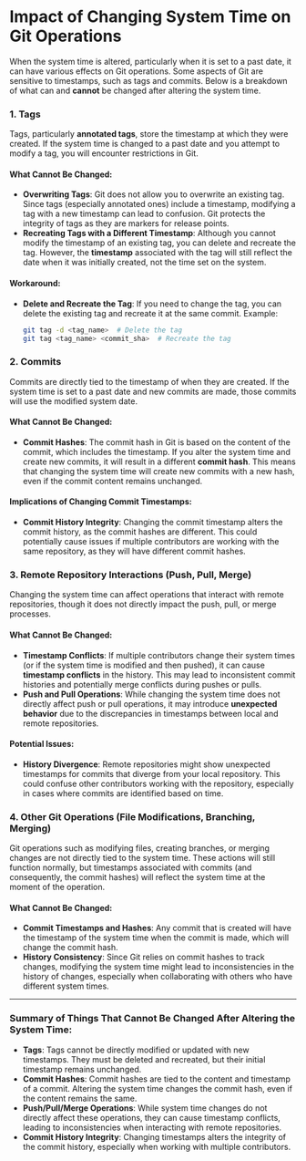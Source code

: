# **Impact of Changing System Time on Git Operations**

When the system time is altered, particularly when it is set to a past date, it can have various effects on Git operations. Some aspects of Git are sensitive to timestamps, such as tags and commits. Below is a breakdown of what can and **cannot** be changed after altering the system time.

### **1. Tags**

Tags, particularly **annotated tags**, store the timestamp at which they were created. If the system time is changed to a past date and you attempt to modify a tag, you will encounter restrictions in Git.

#### **What Cannot Be Changed:**
   - **Overwriting Tags**: Git does not allow you to overwrite an existing tag. Since tags (especially annotated ones) include a timestamp, modifying a tag with a new timestamp can lead to confusion. Git protects the integrity of tags as they are markers for release points.
   - **Recreating Tags with a Different Timestamp**: Although you cannot modify the timestamp of an existing tag, you can delete and recreate the tag. However, the **timestamp** associated with the tag will still reflect the date when it was initially created, not the time set on the system.

#### **Workaround:**
   - **Delete and Recreate the Tag**: If you need to change the tag, you can delete the existing tag and recreate it at the same commit. Example:
     ```bash
     git tag -d <tag_name>  # Delete the tag
     git tag <tag_name> <commit_sha>  # Recreate the tag
     ```

### **2. Commits**

Commits are directly tied to the timestamp of when they are created. If the system time is set to a past date and new commits are made, those commits will use the modified system date.

#### **What Cannot Be Changed:**
   - **Commit Hashes**: The commit hash in Git is based on the content of the commit, which includes the timestamp. If you alter the system time and create new commits, it will result in a different **commit hash**. This means that changing the system time will create new commits with a new hash, even if the commit content remains unchanged.

#### **Implications of Changing Commit Timestamps:**
   - **Commit History Integrity**: Changing the commit timestamp alters the commit history, as the commit hashes are different. This could potentially cause issues if multiple contributors are working with the same repository, as they will have different commit hashes.

### **3. Remote Repository Interactions (Push, Pull, Merge)**

Changing the system time can affect operations that interact with remote repositories, though it does not directly impact the push, pull, or merge processes.

#### **What Cannot Be Changed:**
   - **Timestamp Conflicts**: If multiple contributors change their system times (or if the system time is modified and then pushed), it can cause **timestamp conflicts** in the history. This may lead to inconsistent commit histories and potentially merge conflicts during pushes or pulls.
   - **Push and Pull Operations**: While changing the system time does not directly affect push or pull operations, it may introduce **unexpected behavior** due to the discrepancies in timestamps between local and remote repositories.

#### **Potential Issues:**
   - **History Divergence**: Remote repositories might show unexpected timestamps for commits that diverge from your local repository. This could confuse other contributors working with the repository, especially in cases where commits are identified based on time.

### **4. Other Git Operations (File Modifications, Branching, Merging)**

Git operations such as modifying files, creating branches, or merging changes are not directly tied to the system time. These actions will still function normally, but timestamps associated with commits (and consequently, the commit hashes) will reflect the system time at the moment of the operation.

#### **What Cannot Be Changed:**
   - **Commit Timestamps and Hashes**: Any commit that is created will have the timestamp of the system time when the commit is made, which will change the commit hash.
   - **History Consistency**: Since Git relies on commit hashes to track changes, modifying the system time might lead to inconsistencies in the history of changes, especially when collaborating with others who have different system times.

---

### **Summary of Things That Cannot Be Changed After Altering the System Time:**

- **Tags**: Tags cannot be directly modified or updated with new timestamps. They must be deleted and recreated, but their initial timestamp remains unchanged.
- **Commit Hashes**: Commit hashes are tied to the content and timestamp of a commit. Altering the system time changes the commit hash, even if the content remains the same.
- **Push/Pull/Merge Operations**: While system time changes do not directly affect these operations, they can cause timestamp conflicts, leading to inconsistencies when interacting with remote repositories.
- **Commit History Integrity**: Changing timestamps alters the integrity of the commit history, especially when working with multiple contributors.